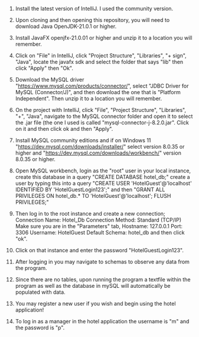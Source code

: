 1. Install the latest version of IntelliJ. I used the community version.

2. Upon cloning and then opening this repository, you will need to download Java OpenJDK-21.0.1 or higher.

3. Install JavaFX openjfx-21.0.01 or higher and unzip it to a location you will remember.

4. Click on "File" in IntelliJ, click "Project Structure", "Libraries", "+ sign", "Java", locate the javafx sdk and select the folder that says "lib" then click "Apply" then "Ok".

5. Download the MySQL driver "https://www.mysql.com/products/connector/", select "JDBC Driver for MySQL (Connector/J)", and then download the one that is "Platform Independent". Then unzip it to a location you will remember.

6. On the project with IntelliJ, click "File", "Project Structure", "Libraries", "+", "Java", navigate to the MySQL connector folder and open it to select the .jar file (the one I used is called "mysql-connector-j-8.2.0.jar". Click on it and then click ok and then "Apply".

7. Install MySQL community editions and if on Windows 11 "https://dev.mysql.com/downloads/installer/" select version 8.0.35 or higher and "https://dev.mysql.com/downloads/workbench/" version 8.0.35 or higher.

8. Open MySQL workbench, login as the "root" user in your local instance, create this database in a query "CREATE DATABASE hotel_db;" create a user by typing this into a query "CREATE USER 'HotelGuest'@'localhost' IDENTIFIED BY 'HotelGuestLogin123';" and then "GRANT ALL PRIVILEGES ON hotel_db.* TO 'HotelGuest'@'localhost'; FLUSH PRIVILEGES;"

9. Then log in to the root instance and create a new connection; Connection Name: Hotel_Db Connection Method: Standard (TCP/IP) Make sure you are in the "Parameters" tab, Hostname: 127.0.0.1 Port: 3306 Username: HotelGuest Default Schema: hotel_db and then click "ok".

10. Click on that instance and enter the password "HotelGuestLogin123".

11. After logging in you may navigate to schemas to observe any data from the program.

12. Since there are no tables, upon running the program a textfile within the program as well as the database in mySQL will automatically be populated with data.

13. You may register a new user if you wish and begin using the hotel application!

14. To log in as a manager in the hotel application the username is "m" and the password is "p".
